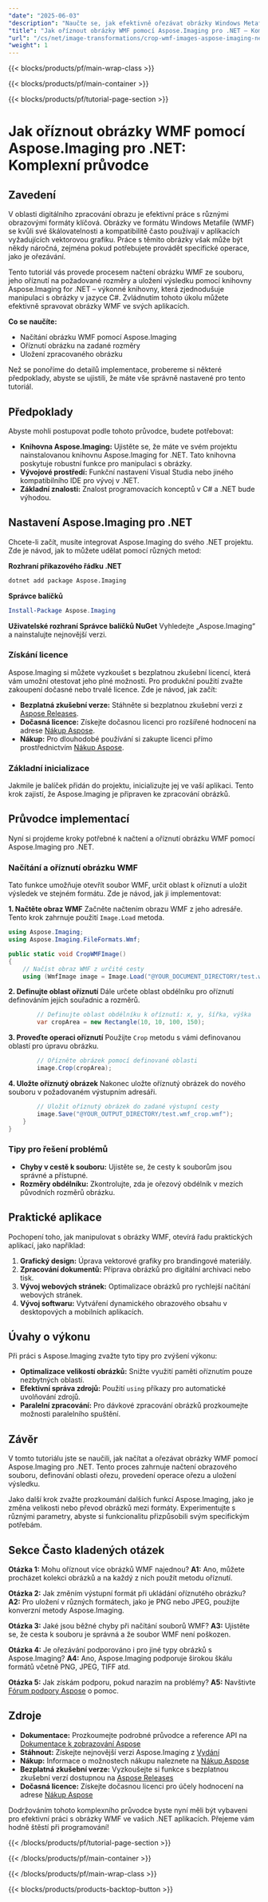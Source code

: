 ```yaml
---
"date": "2025-06-03"
"description": "Naučte se, jak efektivně ořezávat obrázky Windows Metafile (WMF) pomocí Aspose.Imaging pro .NET. Tato příručka popisuje načítání, ořezávání a ukládání obrázků WMF s podrobnými příklady kódu."
"title": "Jak oříznout obrázky WMF pomocí Aspose.Imaging pro .NET – Komplexní průvodce"
"url": "/cs/net/image-transformations/crop-wmf-images-aspose-imaging-net/"
"weight": 1
---
```


{{< blocks/products/pf/main-wrap-class >}}

{{< blocks/products/pf/main-container >}}

{{< blocks/products/pf/tutorial-page-section >}}
# Jak oříznout obrázky WMF pomocí Aspose.Imaging pro .NET: Komplexní průvodce

## Zavedení

V oblasti digitálního zpracování obrazu je efektivní práce s různými obrazovými formáty klíčová. Obrázky ve formátu Windows Metafile (WMF) se kvůli své škálovatelnosti a kompatibilitě často používají v aplikacích vyžadujících vektorovou grafiku. Práce s těmito obrázky však může být někdy náročná, zejména pokud potřebujete provádět specifické operace, jako je ořezávání.

Tento tutoriál vás provede procesem načtení obrázku WMF ze souboru, jeho oříznutí na požadované rozměry a uložení výsledku pomocí knihovny Aspose.Imaging for .NET – výkonné knihovny, která zjednodušuje manipulaci s obrázky v jazyce C#. Zvládnutím tohoto úkolu můžete efektivně spravovat obrázky WMF ve svých aplikacích.

**Co se naučíte:**
- Načítání obrázku WMF pomocí Aspose.Imaging
- Oříznutí obrázku na zadané rozměry
- Uložení zpracovaného obrázku

Než se ponoříme do detailů implementace, probereme si některé předpoklady, abyste se ujistili, že máte vše správně nastavené pro tento tutoriál.

## Předpoklady
Abyste mohli postupovat podle tohoto průvodce, budete potřebovat:
- **Knihovna Aspose.Imaging:** Ujistěte se, že máte ve svém projektu nainstalovanou knihovnu Aspose.Imaging for .NET. Tato knihovna poskytuje robustní funkce pro manipulaci s obrázky.
- **Vývojové prostředí:** Funkční nastavení Visual Studia nebo jiného kompatibilního IDE pro vývoj v .NET.
- **Základní znalosti:** Znalost programovacích konceptů v C# a .NET bude výhodou.

## Nastavení Aspose.Imaging pro .NET
Chcete-li začít, musíte integrovat Aspose.Imaging do svého .NET projektu. Zde je návod, jak to můžete udělat pomocí různých metod:

**Rozhraní příkazového řádku .NET**
```bash
dotnet add package Aspose.Imaging
```

**Správce balíčků**
```powershell
Install-Package Aspose.Imaging
```

**Uživatelské rozhraní Správce balíčků NuGet**
Vyhledejte „Aspose.Imaging“ a nainstalujte nejnovější verzi.

### Získání licence
Aspose.Imaging si můžete vyzkoušet s bezplatnou zkušební licencí, která vám umožní otestovat jeho plné možnosti. Pro produkční použití zvažte zakoupení dočasné nebo trvalé licence. Zde je návod, jak začít:
- **Bezplatná zkušební verze:** Stáhněte si bezplatnou zkušební verzi z [Aspose Releases](https://releases.aspose.com/imaging/net/).
- **Dočasná licence:** Získejte dočasnou licenci pro rozšířené hodnocení na adrese [Nákup Aspose](https://purchase.aspose.com/temporary-license/).
- **Nákup:** Pro dlouhodobé používání si zakupte licenci přímo prostřednictvím [Nákup Aspose](https://purchase.aspose.com/buy).

### Základní inicializace
Jakmile je balíček přidán do projektu, inicializujte jej ve vaší aplikaci. Tento krok zajistí, že Aspose.Imaging je připraven ke zpracování obrázků.

## Průvodce implementací
Nyní si projdeme kroky potřebné k načtení a oříznutí obrázku WMF pomocí Aspose.Imaging pro .NET.

### Načítání a oříznutí obrázku WMF
Tato funkce umožňuje otevřít soubor WMF, určit oblast k oříznutí a uložit výsledek ve stejném formátu. Zde je návod, jak ji implementovat:

**1. Načtěte obraz WMF**
Začněte načtením obrazu WMF z jeho adresáře. Tento krok zahrnuje použití `Image.Load` metoda.

```csharp
using Aspose.Imaging;
using Aspose.Imaging.FileFormats.Wmf;

public static void CropWMFImage()
{
    // Načíst obraz WMF z určité cesty
    using (WmfImage image = Image.Load("@YOUR_DOCUMENT_DIRECTORY/test.wmf") as WmfImage)
```

**2. Definujte oblast oříznutí**
Dále určete oblast obdélníku pro oříznutí definováním jejích souřadnic a rozměrů.

```csharp
        // Definujte oblast obdélníku k oříznutí: x, y, šířka, výška
        var cropArea = new Rectangle(10, 10, 100, 150);
```

**3. Proveďte operaci oříznutí**
Použijte `Crop` metodu s vámi definovanou oblastí pro úpravu obrázku.

```csharp
        // Ořízněte obrázek pomocí definované oblasti
        image.Crop(cropArea);
```

**4. Uložte oříznutý obrázek**
Nakonec uložte oříznutý obrázek do nového souboru v požadovaném výstupním adresáři.

```csharp
        // Uložit oříznutý obrázek do zadané výstupní cesty
        image.Save("@YOUR_OUTPUT_DIRECTORY/test.wmf_crop.wmf");
    }
}
```

### Tipy pro řešení problémů
- **Chyby v cestě k souboru:** Ujistěte se, že cesty k souborům jsou správné a přístupné.
- **Rozměry obdélníku:** Zkontrolujte, zda je ořezový obdélník v mezích původních rozměrů obrázku.

## Praktické aplikace
Pochopení toho, jak manipulovat s obrázky WMF, otevírá řadu praktických aplikací, jako například:
1. **Grafický design:** Úprava vektorové grafiky pro brandingové materiály.
2. **Zpracování dokumentů:** Příprava obrázků pro digitální archivaci nebo tisk.
3. **Vývoj webových stránek:** Optimalizace obrázků pro rychlejší načítání webových stránek.
4. **Vývoj softwaru:** Vytváření dynamického obrazového obsahu v desktopových a mobilních aplikacích.

## Úvahy o výkonu
Při práci s Aspose.Imaging zvažte tyto tipy pro zvýšení výkonu:
- **Optimalizace velikostí obrázků:** Snižte využití paměti oříznutím pouze nezbytných oblastí.
- **Efektivní správa zdrojů:** Použití `using` příkazy pro automatické uvolňování zdrojů.
- **Paralelní zpracování:** Pro dávkové zpracování obrázků prozkoumejte možnosti paralelního spuštění.

## Závěr
V tomto tutoriálu jste se naučili, jak načítat a ořezávat obrázky WMF pomocí Aspose.Imaging pro .NET. Tento proces zahrnuje načtení obrazového souboru, definování oblasti ořezu, provedení operace ořezu a uložení výsledku.

Jako další krok zvažte prozkoumání dalších funkcí Aspose.Imaging, jako je změna velikosti nebo převod obrázků mezi formáty. Experimentujte s různými parametry, abyste si funkcionalitu přizpůsobili svým specifickým potřebám.

## Sekce Často kladených otázek
**Otázka 1:** Mohu oříznout více obrázků WMF najednou?
**A1:** Ano, můžete procházet kolekci obrázků a na každý z nich použít metodu oříznutí.

**Otázka 2:** Jak změním výstupní formát při ukládání oříznutého obrázku?
**A2:** Pro uložení v různých formátech, jako je PNG nebo JPEG, použijte konverzní metody Aspose.Imaging.

**Otázka 3:** Jaké jsou běžné chyby při načítání souborů WMF?
**A3:** Ujistěte se, že cesta k souboru je správná a že soubor WMF není poškozen.

**Otázka 4:** Je ořezávání podporováno i pro jiné typy obrázků s Aspose.Imaging?
**A4:** Ano, Aspose.Imaging podporuje širokou škálu formátů včetně PNG, JPEG, TIFF atd.

**Otázka 5:** Jak získám podporu, pokud narazím na problémy?
**A5:** Navštivte [Fórum podpory Aspose](https://forum.aspose.com/c/imaging/10) o pomoc.

## Zdroje
- **Dokumentace:** Prozkoumejte podrobné průvodce a reference API na [Dokumentace k zobrazování Aspose](https://reference.aspose.com/imaging/net/)
- **Stáhnout:** Získejte nejnovější verzi Aspose.Imaging z [Vydání](https://releases.aspose.com/imaging/net/)
- **Nákup:** Informace o možnostech nákupu naleznete na [Nákup Aspose](https://purchase.aspose.com/buy)
- **Bezplatná zkušební verze:** Vyzkoušejte si funkce s bezplatnou zkušební verzí dostupnou na [Aspose Releases](https://releases.aspose.com/imaging/net/)
- **Dočasná licence:** Získejte dočasnou licenci pro účely hodnocení na adrese [Nákup Aspose](https://purchase.aspose.com/temporary-license/)

Dodržováním tohoto komplexního průvodce byste nyní měli být vybaveni pro efektivní práci s obrázky WMF ve vašich .NET aplikacích. Přejeme vám hodně štěstí při programování!

{{< /blocks/products/pf/tutorial-page-section >}}

{{< /blocks/products/pf/main-container >}}

{{< /blocks/products/pf/main-wrap-class >}}

{{< blocks/products/products-backtop-button >}}